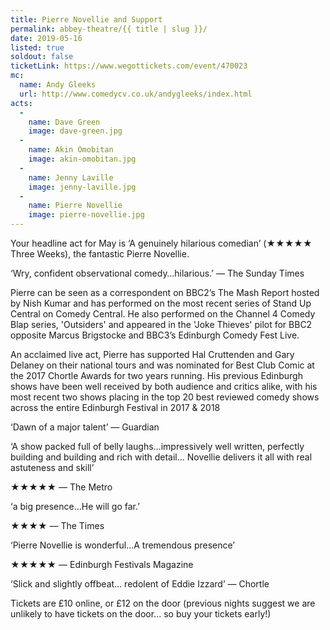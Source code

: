 ```yaml
---
title: Pierre Novellie and Support
permalink: abbey-theatre/{{ title | slug }}/
date: 2019-05-16
listed: true
soldout: false
ticketLink: https://www.wegottickets.com/event/470023
mc:
  name: Andy Gleeks
  url: http://www.comedycv.co.uk/andygleeks/index.html
acts:
  -
    name: Dave Green
    image: dave-green.jpg
  -
    name: Akin Omobitan
    image: akin-omobitan.jpg
  -
    name: Jenny Laville
    image: jenny-laville.jpg
  -
    name: Pierre Novellie
    image: pierre-novellie.jpg
---
```


Your headline act for May is ‘A genuinely hilarious comedian’
(★★★★★ Three Weeks), the fantastic Pierre Novellie.

‘Wry, confident observational comedy…hilarious.’ — The Sunday Times

Pierre can be seen as a correspondent on BBC2’s The Mash Report hosted by Nish Kumar and has performed on the most recent series of Stand Up Central on Comedy Central. He also performed on the Channel 4 Comedy Blap series, 'Outsiders' and appeared in the 'Joke Thieves' pilot for BBC2 opposite Marcus Brigstocke and BBC3’s Edinburgh Comedy Fest Live.

An acclaimed live act, Pierre has supported Hal Cruttenden and Gary Delaney on their national tours and was nominated for Best Club Comic at the 2017 Chortle Awards for two years running. His previous Edinburgh shows have been well received by both audience and critics alike, with his most recent two shows placing in the top 20 best reviewed comedy shows across the entire Edinburgh Festival in 2017 & 2018

‘Dawn of a major talent’ — Guardian

‘A show packed full of belly laughs…impressively well written, perfectly building and building and rich with detail… Novellie delivers it all with real astuteness and skill’

★★★★★ — The Metro

‘a big presence…He will go far.’

★★★★ — The Times

‘Pierre Novellie is wonderful…A tremendous presence’

★★★★★ — Edinburgh Festivals Magazine

‘Slick and slightly offbeat… redolent of Eddie Izzard’ — Chortle

Tickets are £10 online, or £12 on the door (previous nights suggest we are unlikely to have tickets on the door... so buy your tickets early!)


